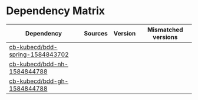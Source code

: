 # Dependency Matrix

Dependency | Sources | Version | Mismatched versions
---------- | ------- | ------- | -------------------
[cb-kubecd/bdd-spring-1584843702](https://github.com/cb-kubecd/bdd-spring-1584843702.git) |  | []() | 
[cb-kubecd/bdd-nh-1584844788](https://github.com/cb-kubecd/bdd-nh-1584844788.git) |  | []() | 
[cb-kubecd/bdd-gh-1584844788](https://github.com/cb-kubecd/bdd-gh-1584844788.git) |  | []() | 
